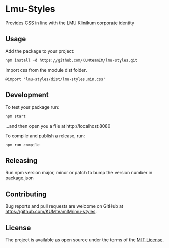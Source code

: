 # Lmu-Styles

Provides CSS in line with the LMU Klinikum corporate identity

## Usage

Add the package to your project:

```
npm install -d https://github.com/KUMteamIM/lmu-styles.git
```

Import css from the module dist folder.

```
@import 'lmu-styles/dist/lmu-styles.min.css'
```

## Development

To test your package run:

```
npm start
```

...and then open you a file at http://localhost:8080

To compile and publish a release, run:

```
npm run compile
```

## Releasing

Run npm version major, minor or patch to bump the version number in package.json

## Contributing

Bug reports and pull requests are welcome on GitHub at https://github.com/KUMteamIM/lmu-styles.

## License

The project is available as open source under the terms of the [MIT License](https://opensource.org/licenses/MIT).

